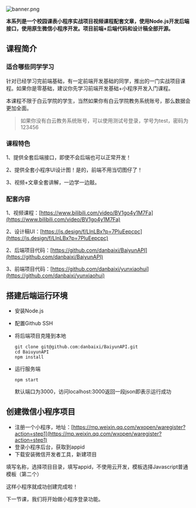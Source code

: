 

![banner.png](https://raw.githubusercontent.com/danbaixi/yunxiaohui/main/articles/imgs/banner.png)

**本系列是一个校园课表小程序实战项目视频课程配套文章，使用Node.js开发后端接口，使用原生微信小程序开发。项目前端+后端代码和设计稿全部开源。**

## 课程简介

### 适合哪些同学学习

针对已经学习完前端基础，有一定前端开发基础的同学，推出的一门实战项目课程。如果你是零基础，建议你先学习前端开发基础+小程序开发入门课程。

本课程不限于白云学院的学生，当然如果你有白云学院教务系统账号，那么数据会更加全面。

> 如果你没有白云教务系统账号，可以使用测试号登录，学号为test，密码为123456

### 课程特色

1、提供全套后端接口，即使不会后端也可以正常开发！

2、提供全套小程序UI设计图！是的，前端不用当切图仔了！

3、视频+文章全套讲解，一边学一边敲。

### 配套内容

1、视频课程：[https://www.bilibili.com/video/BV1go4y1M7Fa](https://www.bilibili.com/video/BV1go4y1M7Fa)

2、设计稿UI：[https://js.design/f/LlnLBx?p=7PluEepcpc](https://js.design/f/LlnLBx?p=7PluEepcpc)

2、后端项目代码：[https://github.com/danbaixi/BaiyunAPI](https://github.com/danbaixi/BaiyunAPI)

3、前端项目代码：[https://github.com/danbaixi/yunxiaohui](https://github.com/danbaixi/yunxiaohui)

## 搭建后端运行环境

- 安装Node.js

- 配置Github SSH

- 将后端项目克隆到本地
  
  ```shell
  git clone git@github.com:danbaixi/BaiyunAPI.git
  cd BaiuyunAPI
  npm install
  ```

- 运行服务端
  
  ```shell
  npm start
  ```
  
  默认端口为3000，访问localhost:3000返回一段json即表示运行成功

## 创建微信小程序项目

- 注册一个小程序，地址：[https://mp.weixin.qq.com/wxopen/waregister?action=step1](https://mp.weixin.qq.com/wxopen/waregister?action=step1)
- 登录小程序后台，获取到appid
- 下载安装微信开发者工具，新建项目

填写名称，选择项目目录，填写appid，不使用云开发，模板选择Javascript普通模板（第二个）

这样小程序就成功创建完成啦！



下一节课，我们将开始做小程序登录功能。
